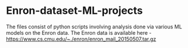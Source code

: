 # Enron-dataset-ML-projects
The files consist of python scripts involving analysis done via various ML models on the Enron data.
The Enron data is available here - https://www.cs.cmu.edu/~./enron/enron_mail_20150507.tar.gz
